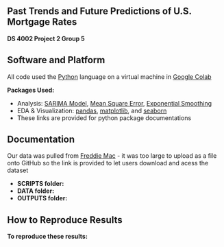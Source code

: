 ## **Past Trends and Future Predictions of U.S. Mortgage Rates**
**DS 4002 Project 2 Group 5**

## Software and Platform 
All code used the [Python](https://www.python.org/downloads/) language on a virtual machine in [Google Colab](https://colab.research.google.com/) 

**Packages Used:**
* Analysis: [SARIMA Model](https://www.geeksforgeeks.org/sarima-seasonal-autoregressive-integrated-moving-average/), [Mean Square Error](https://scikit-learn.org/1.5/modules/generated/sklearn.metrics.mean_squared_error.html), [Exponential Smoothing](https://www.statsmodels.org/dev/generated/statsmodels.tsa.holtwinters.ExponentialSmoothing.html) 
* EDA & Visualization: [pandas](https://pypi.org/project/pandas/), [matplotlib](https://pypi.org/project/matplotlib/), and [seaborn](https://pypi.org/project/seaborn/) 
* These links are provided for python package documentations  
  
## Documentation 
Our data was pulled from [Freddie Mac]([https://www.kaggle.com/datasets/manchunhui/us-election-2020-tweets/data](https://www.freddiemac.com/pmms)) - it was too large to upload as a file onto GitHub so the link is provided to let users download and acess the dataset 

* **SCRIPTS folder:** 
* **DATA folder:** 
* **OUTPUTS folder:** 

## How to Reproduce Results 
**To reproduce these results:**
